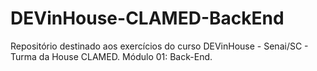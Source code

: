 # DEVinHouse-CLAMED-BackEnd
Repositório destinado aos exercícios do curso DEVinHouse - Senai/SC - Turma da House CLAMED. Módulo 01: Back-End.
